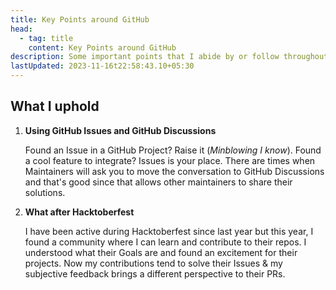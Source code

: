 ```yaml
---
title: Key Points around GitHub
head:
  - tag: title
    content: Key Points around GitHub
description: Some important points that I abide by or follow throughout my Workflow
lastUpdated: 2023-11-16t22:58:43.10+05:30
---
```


## What I uphold

1. **Using GitHub Issues and GitHub Discussions**

    Found an Issue in a GitHub Project? Raise it (_Minblowing I know_). Found a
    cool feature to integrate? Issues is your place. There are times when
    Maintainers will ask you to move the conversation to GitHub Discussions and
    that's good since that allows other maintainers to share their solutions.

2. **What after Hacktoberfest**

    I have been active during Hacktoberfest since last year but this year, I found
    a community where I can learn and contribute to their repos. I understood what
    their Goals are and found an excitement for their projects. Now my contributions
    tend to solve their Issues & my subjective feedback brings a different perspective
    to their PRs.
